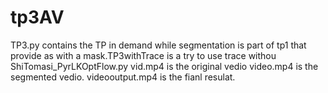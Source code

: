 # tp3AV
TP3.py contains the TP in demand while segmentation is part of tp1 that provide as with a mask.TP3withTrace is a try to use trace withou ShiTomasi_PyrLKOptFlow.py
vid.mp4 is the original vedio
video.mp4 is the segmented vedio.
videooutput.mp4 is the fianl resulat.
